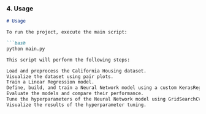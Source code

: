 ### 4. Usage

```markdown
# Usage

To run the project, execute the main script:

```bash
python main.py

This script will perform the following steps:

Load and preprocess the California Housing dataset.
Visualize the dataset using pair plots.
Train a Linear Regression model.
Define, build, and train a Neural Network model using a custom KerasRegressor wrapper.
Evaluate the models and compare their performance.
Tune the hyperparameters of the Neural Network model using GridSearchCV.
Visualize the results of the hyperparameter tuning.
